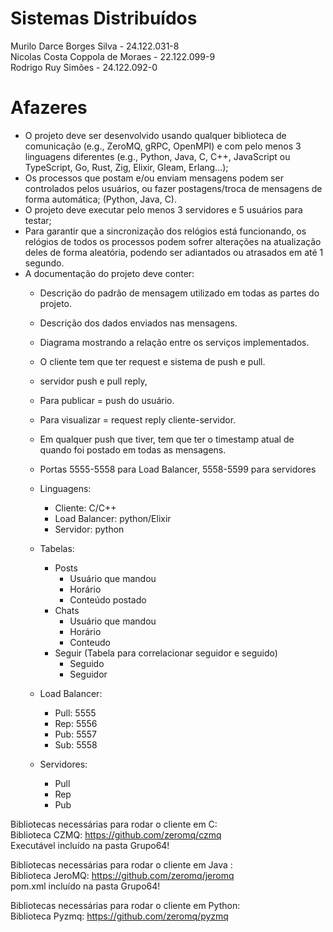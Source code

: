 # Sistemas Distribuídos
Murilo Darce Borges Silva - 24.122.031-8  
Nicolas Costa Coppola de Moraes - 22.122.099-9  
Rodrigo Ruy Simões - 24.122.092-0  

# Afazeres
* O projeto deve ser desenvolvido usando qualquer biblioteca de comunicação (e.g., ZeroMQ, gRPC, OpenMPI) e com pelo menos 3 linguagens diferentes (e.g., Python, Java, C, C++, JavaScript ou TypeScript, Go, Rust, Zig, Elixir, Gleam, Erlang...);
* Os processos que postam e/ou enviam mensagens podem ser controlados pelos usuários, ou fazer postagens/troca de mensagens de forma automática; (Python, Java, C).
* O projeto deve executar pelo menos 3 servidores e 5 usuários para testar;
* Para garantir que a sincronização dos relógios está funcionando, os relógios de todos os processos podem sofrer alterações na atualização deles de forma aleatória, podendo ser adiantados ou atrasados em até 1 segundo.
* A documentação do projeto deve conter:
  * Descrição do padrão de mensagem utilizado em todas as partes do projeto.
  * Descrição dos dados enviados nas mensagens.
  * Diagrama mostrando a relação entre os serviços implementados.
 
  * O cliente tem que ter request e sistema de push e pull.
  * servidor push e pull reply,
 
  * Para publicar = push do usuário.
  * Para visualizar = request reply cliente-servidor.
  * Em qualquer push que tiver, tem que ter o timestamp atual de quando foi postado em todas as mensagens.
  * Portas 5555-5558 para Load Balancer, 5558-5599 para servidores
  
  * Linguagens:
    * Cliente: C/C++
    * Load Balancer: python/Elixir
    * Servidor: python

  * Tabelas:
    * Posts
      * Usuário que mandou
      * Horário 
      * Conteúdo postado
    * Chats
      * Usuário que mandou
      * Horário
      * Conteudo
    * Seguir (Tabela para correlacionar seguidor e seguido)
      * Seguido
      * Seguidor

  * Load Balancer:
    * Pull: 5555
    * Rep: 5556
    * Pub: 5557
    * Sub: 5558

  * Servidores:
    * Pull
    * Rep
    * Pub
    
 
  
Bibliotecas necessárias para rodar o cliente em C:  
Biblioteca CZMQ: https://github.com/zeromq/czmq   
Executável incluído na pasta Grupo64!

Bibliotecas necessárias para rodar o cliente em Java :  
Biblioteca JeroMQ: https://github.com/zeromq/jeromq  
pom.xml incluído na pasta Grupo64!  

Bibliotecas necessárias para rodar o cliente em Python:  
Biblioteca Pyzmq: https://github.com/zeromq/pyzmq  

